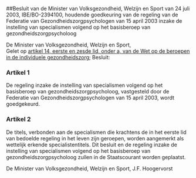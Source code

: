 <meta http-equiv='Content-Type' content='text/html; charset=utf-8' />

##Besluit van de Minister van Volksgezondheid, Welzijn en Sport van 24 juli 2003, IBE/BO-2394100, houdende goedkeuring van de regeling van de Federatie van Gezondheidszorgpsychologen van 15 april 2003 inzake de instelling van specialismen volgend op het basisberoep van gezondheidszorgpsycholoog

De Minister van Volksgezondheid, Welzijn en Sport,  
Gelet op [artikel 14, eerste en zesde lid, onder a, van de Wet op de beroepen in de individuele gezondheidszorg](../../../../../../../../../../../wet/wet/op/de/beroepen/in/de/individuele/gezondheidszorg/BWBR0006251/README.md);
Besluit:    

### Artikel  1  

De regeling inzake de instelling van specialismen volgend op het basisberoep van gezondheidszorgpsycholoog, vastgesteld door de Federatie van Gezondheidszorgpsychologen van 15 april 2003, wordt goedgekeurd. 

### Artikel  2  

De titels, verbonden aan de specialismen die krachtens de in het eerste lid van bedoelde regeling in het leven zijn geroepen, worden aangemerkt als wettelijk erkende specialistentitels. 
Dit besluit en de regeling inzake de instelling van specialismen volgend op het basisberoep van gezondheidszorgpsycholoog zullen in de Staatscourant worden geplaatst.   

De 
Minister van Volksgezondheid, Welzijn en Sport,
J.F. Hoogervorst      
